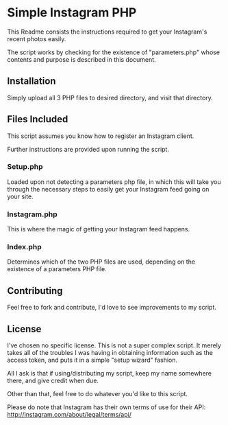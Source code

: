 Simple Instagram PHP
=============

This Readme consists the instructions required to get your Instagram's recent photos easily.

The script works by checking for the existence of "parameters.php" whose contents and purpose is described in this document.


Installation
-----------

Simply upload all 3 PHP files to desired directory, and visit that directory.


Files Included
-----

This script assumes you know how to register an Instagram client.

Further instructions are provided upon running the script.

### Setup.php

Loaded upon not detecting a parameters php file, in which this will take you through the necessary steps to easily get your Instagram feed going on your site.

### Instagram.php

This is where the magic of getting your Instagram feed happens.

### Index.php

Determines which of the two PHP files are used, depending on the existence of a parameters PHP file.


Contributing
------------

Feel free to fork and contribute, I'd love to see improvements to my script.

License
------------

I've chosen no specific license. This is not a super complex script. It merely takes all of the troubles I was having in obtaining information such as the access token, and puts it in a simple "setup wizard" fashion.

All I ask is that if using/distributing my script, keep my name somewhere there, and give credit when due.

Other than that, feel free to do whatever you'd like to this script.

Please do note that Instagram has their own terms of use for their API:
http://instagram.com/about/legal/terms/api/



        
          

